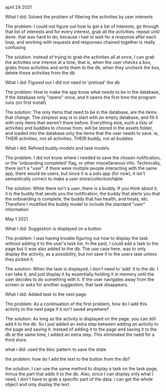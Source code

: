 
april 24 2021

What I did:
Solved the problem of filtering the activities by user interests

The problem:
I could not figure out how to get a list of interests, go through that list of interests and 
for every interest, grab all the activities. repeat until done.
that was hard to do, because i had to wait for a response after each loop, and working with requests and responses chained together is really confusing

The solution:
Instead of trying to grab the activities all at once, I can grab the activities one interest at a time, that is, when the user checks a box, grabs those activities and write them to the db, when they uncheck the box, delete those activities from the db

What I did:
Figured out I did not need to 'preload' the db

The problem:
How to make the app know what needs to be in the database, if the database only "opens" once, and it opens the first time the program runs (on first install)

The solution:
The only items that need to be in the database, are the items that change. The simplest way is to start with an empty database, and fill it with only items that weren't there before. Everything else, such a lists of activities and buddies to choose from, will be stored in the assets folder, and loaded into the database only the items that the user needs to save. ie, THEIR activities, not all activities. THEIR buddy, not all buddies

What I did:
Refined buddy models and task models

The problem:
I did not know where I needed to save the chosen notification, or the 'onboarding completed' flag, or other miscellaneous info. Technically, there isn't a "user". if there were multiple people interacting with the same app, there would be users. but since it is a solo app (for now),
it isn't semantically correct to make a user store/collection/table

The solution:
While there isn't a user, there is a buddy. If you think about it, it is the buddy that sends you the notification, the buddy that alerts you that the onboarding is complete, the buddy that has health, and treats, etc. Therefore I modified the buddy model to include the standard "user" information


May 1 2021

What I did:
Suggestion is displayed on a button

The problem:
I was having trouble figuring out how to display the task without adding it to the user's task list. In the past, I could add a task to the page but it was also added to the db. The use case here, was to only display the activity, as a possibility, but not save it to the users task unless they picked it.

The solution:
When the task is displayed, I don't need to 'add' it to the db. I can take it, and just display it by essentially holding it in memory until the user decides to do something with it. If the user navigates away from the screen or asks for another suggestion, that task disappears.

What I did:
Added task to the next page

The problem:
As a continuation of the first problem, how do I add this activity to the next page if it isn't saved anywhere? 

The solution:
As long as the activity is displayed on the page, you can still add it to the db. So i just added an extra step between adding an activity to the page and saving it. instead of adding it to the page and saving it to the db at the same time, I added an extra step. This eliminated the need for a third store.

what i did: used the bloc pattern to save the state

the problem: 
how do I add the text to the button from the db?

the solution: I can use the same method to display a task on the task page, minus the part that adds it to the db. Also, since I can display only what I need, I don't have to grab a specific part of the data. i can get the whole object and only display the text.